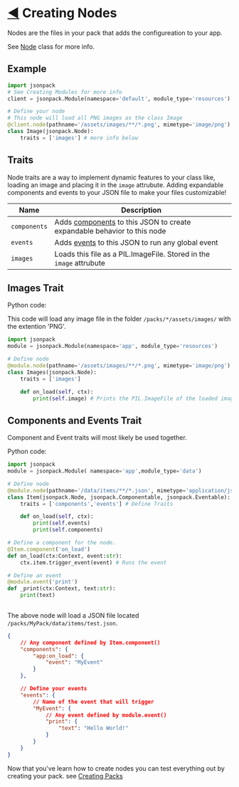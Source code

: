 # [◀](./creating_modules) Creating Nodes

Nodes are the files in your pack that adds the configureation to your app.

See [Node](../Node) class for more info.

## Example
```py
import jsonpack
# See Creating Modules for more info
client = jsonpack.Module(namespace='default', module_type='resources')

# Define your node
# This node will load all PNG images as the class Image
@client.node(pathname='/assets/images/**/*.png', mimetype='image/png')
class Image(jsonpack.Node):
    traits = ['images'] # more info below

```

## Traits
Node traits are a way to implement dynamic features to your class like, loading an image and placing it in the `image` attrubute. Adding expandable components and events to your JSON file to make your files customizable!

|Name|Description|
|--|--|
|`components`| Adds [components](./components) to this JSON to create expandable behavior to this node|
|`events`| Adds [events](./events) to this JSON to run any global event|
|`images`| Loads this file as a PIL.ImageFile. Stored in the `image` attrubute|

## Images Trait
Python code:

This code will load any image file in the folder `/packs/*/assets/images/` with the extention 'PNG'.
```py
import jsonpack
module = jsonpack.Module(namespace='app', module_type='resources')

# Define node
@module.node(pathname='/assets/images/**/*.png', mimetype='image/png')
class Images(jsonpack.Node):
    traits = ['images']

    def on_load(self, ctx):
        print(self.image) # Prints the PIL.ImageFile of the loaded image.
```

## Components and Events Trait
Component and Event traits will most likely be used together.

Python code:
```py
import jsonpack
module = jsonpack.Module( namespace='app',module_type='data')

# Define node
@module.node(pathname='/data/items/**/*.json', mimetype='application/json')
class Item(jsonpack.Node, jsonpack.Componentable, jsonpack.Eventable):
    traits = ['components','events'] # Define Traits

    def on_load(self, ctx):
        print(self.events)
        print(self.components)

# Define a component for the node.
@Item.component('on_load')
def on_load(ctx:Context, event:str):
    ctx.item.trigger_event(event) # Runs the event

# Define an event
@module.event('print')
def _print(ctx:Context, text:str):
    print(text)
    
```
The above node will load a JSON file located `/packs/MyPack/data/items/test.json`.
```json
{
    // Any component defined by Item.component()
    "components": {
        "app:on_load": {
            "event": "MyEvent"
        }
    },

    // Define your events
    "events": {
        // Name of the event that will trigger
        "MyEvent": {
            // Any event defined by module.event()
            "print": {
                "text": "Hello World!"
            }
        }
    }
}
```

Now that you've learn how to create nodes you can test everything out by creating your pack. see [Creating Packs](./creating_packs)